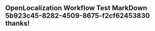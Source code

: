 <properties
ms.topic="hero-topic"
ms.test1="hero-topic"
ms.test2="test"/>

## OpenLocalization Workflow Test MarkDown 5b923c45-8282-4509-8675-f2cf62453830 thanks!

